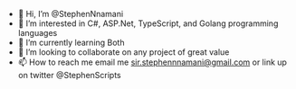 - 👋 Hi, I’m @StephenNnamani
- 👀 I’m interested in C#, ASP.Net, TypeScript, and Golang programming languages
- 🌱 I’m currently learning Both
- 💞️ I’m looking to collaborate on any project of great value
- 📫 How to reach me email me sir.stephennnamani@gmail.com or link up on twitter @StephenScripts

<!---
StephenNnamani/StephenNnamani is a ✨ special ✨ repository because its `README.md` (this file) appears on your GitHub profile.
You can click the Preview link to take a look at your changes.
--->

